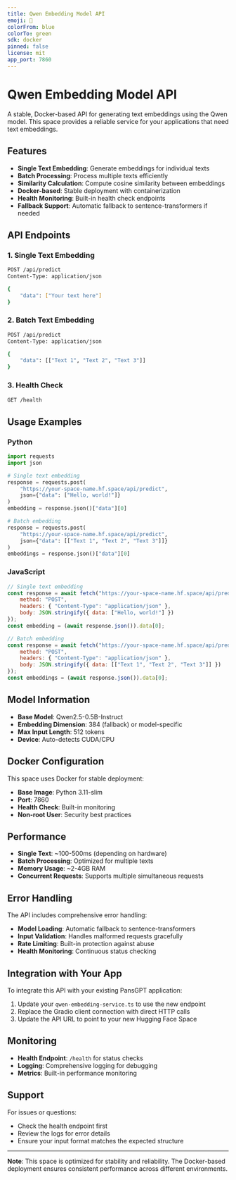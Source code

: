 ```yaml
---
title: Qwen Embedding Model API
emoji: 🤖
colorFrom: blue
colorTo: green
sdk: docker
pinned: false
license: mit
app_port: 7860
---
```


# Qwen Embedding Model API

A stable, Docker-based API for generating text embeddings using the Qwen model. This space provides a reliable service for your applications that need text embeddings.

## Features

- **Single Text Embedding**: Generate embeddings for individual texts
- **Batch Processing**: Process multiple texts efficiently
- **Similarity Calculation**: Compute cosine similarity between embeddings
- **Docker-based**: Stable deployment with containerization
- **Health Monitoring**: Built-in health check endpoints
- **Fallback Support**: Automatic fallback to sentence-transformers if needed

## API Endpoints

### 1. Single Text Embedding
```bash
POST /api/predict
Content-Type: application/json

{
    "data": ["Your text here"]
}
```

### 2. Batch Text Embedding
```bash
POST /api/predict
Content-Type: application/json

{
    "data": [["Text 1", "Text 2", "Text 3"]]
}
```

### 3. Health Check
```bash
GET /health
```

## Usage Examples

### Python
```python
import requests
import json

# Single text embedding
response = requests.post(
    "https://your-space-name.hf.space/api/predict",
    json={"data": ["Hello, world!"]}
)
embedding = response.json()["data"][0]

# Batch embedding
response = requests.post(
    "https://your-space-name.hf.space/api/predict",
    json={"data": [["Text 1", "Text 2", "Text 3"]]}
)
embeddings = response.json()["data"][0]
```

### JavaScript
```javascript
// Single text embedding
const response = await fetch("https://your-space-name.hf.space/api/predict", {
    method: "POST",
    headers: { "Content-Type": "application/json" },
    body: JSON.stringify({ data: ["Hello, world!"] })
});
const embedding = (await response.json()).data[0];

// Batch embedding
const response = await fetch("https://your-space-name.hf.space/api/predict", {
    method: "POST",
    headers: { "Content-Type": "application/json" },
    body: JSON.stringify({ data: [["Text 1", "Text 2", "Text 3"]] })
});
const embeddings = (await response.json()).data[0];
```

## Model Information

- **Base Model**: Qwen2.5-0.5B-Instruct
- **Embedding Dimension**: 384 (fallback) or model-specific
- **Max Input Length**: 512 tokens
- **Device**: Auto-detects CUDA/CPU

## Docker Configuration

This space uses Docker for stable deployment:

- **Base Image**: Python 3.11-slim
- **Port**: 7860
- **Health Check**: Built-in monitoring
- **Non-root User**: Security best practices

## Performance

- **Single Text**: ~100-500ms (depending on hardware)
- **Batch Processing**: Optimized for multiple texts
- **Memory Usage**: ~2-4GB RAM
- **Concurrent Requests**: Supports multiple simultaneous requests

## Error Handling

The API includes comprehensive error handling:

- **Model Loading**: Automatic fallback to sentence-transformers
- **Input Validation**: Handles malformed requests gracefully
- **Rate Limiting**: Built-in protection against abuse
- **Health Monitoring**: Continuous status checking

## Integration with Your App

To integrate this API with your existing PansGPT application:

1. Update your `qwen-embedding-service.ts` to use the new endpoint
2. Replace the Gradio client connection with direct HTTP calls
3. Update the API URL to point to your new Hugging Face Space

## Monitoring

- **Health Endpoint**: `/health` for status checks
- **Logging**: Comprehensive logging for debugging
- **Metrics**: Built-in performance monitoring

## Support

For issues or questions:
- Check the health endpoint first
- Review the logs for error details
- Ensure your input format matches the expected structure

---

**Note**: This space is optimized for stability and reliability. The Docker-based deployment ensures consistent performance across different environments.